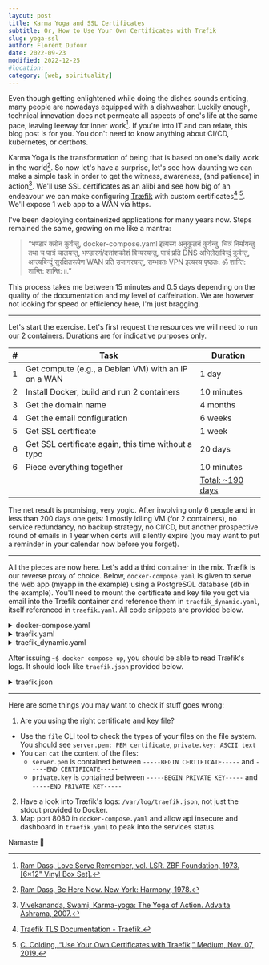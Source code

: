 ```yaml
---
layout: post
title: Karma Yoga and SSL Certificates
subtitle: Or, How to Use Your Own Certificates with Træfik
slug: yoga-ssl
author: Florent Dufour
date: 2022-09-23
modified: 2022-12-25
#location: 
category: [web, spirituality]
---
```


Even though getting enlightened while doing the dishes sounds enticing, many people are nowadays equipped with a dishwasher. Luckily enough, technical innovation does not permeate<!--more--> all aspects of one's life at the same pace, leaving leeway for inner work[^LSR]. If you're into IT and can relate, this blog post is for you. You don't need to know anything about CI/CD, kubernetes, or certbots.

Karma Yoga is the transformation of being that is based on one's daily work in the world[^bhn]. So now let's have a surprise, let's see how daunting we can make a simple task in order to get the witness, awareness, (and patience) in action[^kyia]. We'll use SSL certificates as an alibi and see  how big of an endeavour we can make configuring [Træfik](https://traefik.io) with custom certificates[^TraefikTLSDoc] [^Colding]. We'll expose 1 web app to a WAN via https.

I've been deploying containerized applications for many years now. Steps remained the same, growing on me like a mantra:

> “भण्डारं क्लोन कुर्वन्तु, docker-compose.yaml इत्यस्य अनुकूलनं कुर्वन्तु, चित्रं निर्मायन्तु तथा च पात्रं चालयन्तु, भण्डारणं/दत्तांशकोशं विन्यस्यन्तु, पात्रं प्रति DNS अभिलेखबिन्दुं कुर्वन्तु, अन्त्यबिन्दुं सुरक्षितरूपेण WAN प्रति उजागरयन्तु, सम्भवतः VPN इत्यस्य पृष्ठतः. ॐ शान्ति: शान्ति: शान्ति:॥.”

<!-- You got it ;) Clone the repository, adapt the docker-compose.yaml, build image and run the container, configure the storage/database, make a DNS record point to the container, securely expose the endpoint to a WAN, perhaps behind a VPN. -->

This process takes me between 15 minutes and 0.5 days depending on the quality of the documentation and my level of caffeination. We are however not looking for speed or efficiency here, I'm just bragging.

---

Let's start the exercise. Let's first request the resources we will need to run our 2 containers. Durations are for indicative purposes only.

|#|Task|Duration|
|:-:|-|-|
|1|Get compute (e.g., a Debian VM) with an IP on a WAN|1 day|
|2|Install Docker, build and run 2 containers|10 minutes|
|3|Get the domain name|4 months|
|4|Get the email configuration|6 weeks|
|5|Get SSL certificate|1 week|
|6|Get SSL certificate again, this time without a typo|20 days|
|6|Piece everything together|10 minutes|
|||<u>Total: ~190 days</u>|

The net result is promising, very yogic. After involving only 6 people and in less than 200 days one gets: 1 mostly idling VM (for 2 containers), no service redundancy, no backup strategy, no CI/CD, but another prospective round of emails in 1 year when certs will silently expire (you may want to put a reminder in your calendar now before you forget).

---

All the pieces are now here. Let's add a third container in the mix. Træfik is our reverse proxy of choice. Below, `docker-compose.yaml` is given to serve the web app (myapp in the example) using a PostgreSQL database (db in the example). You'll need to mount the certificate and key file you got via email into the Træfik container and reference them in `traefik_dynamic.yaml`, itself referenced in `traefik.yaml`. All code snippets are provided below.

<details>
  <summary>docker-compose.yaml</summary>
  <pre><code>
version: "3"

services:

  # ------------- #
  # REVERSE PROXY #
  # ------------- #

  traefik:
    image: traefik:2.8.5
    container_name: traefik
    restart: always
    ports:
      - 80:80      # http
      - 443:443    # https
      - 8080:8080  # dashboard
    volumes:
      # System mounts
      - /var/run/docker.sock:/var/run/docker.sock
      - /etc/localtime:/etc/localtime:ro
      # Traefik config mounts
      - ./traefik.yaml:/etc/traefik/traefik.yaml:ro
      - ./traefik_dynamic.yaml:/etc/traefik/traefik_dynamic.yaml:ro
      - ./ssl/certs:/etc/ssl/certs
      # Traefik log mounts
      - /data/traefik/log:/var/log
    networks:
      - web
    labels:
      - "traefik.enable=true"
      - "traefik.http.routers.traefik.service=api@internal"
      - "traefik.http.routers.traefik.entrypoints=websecure"

  # ------- #
  # THE APP #
  # ------- #

  myapp:
    restart: always
    hostname: myapp
    container_name: myapp-app
    depends_on:
      - db
    image: myapp:1
    volumes:
      - /data/app/files:/usr/src/files:rw
    labels:
      # Enable Træfik
      - "traefik.enable=true"
      - "traefik.http.routers.myapp.service=myapp"
      - "traefik.http.routers.myapp.entrypoints=websecure"
      - "traefik.http.services.myapp.loadbalancer.server.port=3000"
      - "traefik.http.routers.myapp.rule=Host(`myapp.com`, `www.myapp.com`)"
      # HTTP redirect
      - "traefik.http.middlewares.https_redirect.redirectscheme.scheme=https"
      - "traefik.http.middlewares.https_redirect.redirectscheme.permanent=true"
      - "traefik.http.routers.http_catchall.rule=HostRegexp(`{any:.+}`)"
      - "traefik.http.routers.http_catchall.entrypoints=web"
      - "traefik.http.routers.http_catchall.middlewares=https_redirect"
    env_file: .env-local
    networks:
      - web
      - myapp

  # ------ #
  # THE DB #
  # ------ #

  db:
    restart: always
    container_name: myapp-db
    image: postgresql:15
    volumes:
      - /data/db/pgdata:/var/lib/postgresql/data:rw
    env_file: .env-local-postgres
    networks:
      - myapp

networks:
  myapp:
  web:
    external: true
  </code></pre>
</details>


<details>
  <summary>traefik.yaml</summary>
  <pre><code>
# REFERENCE: https://github.com/traefik/traefik/blob/master/traefik.sample.yml

global:
  checkNewVersion: true
  sendAnonymousUsage: false

entryPoints:
  web:
    address: :80

  websecure:
    address: :443
    http:
      tls: {}

log:
  level: INFO
  filePath: /var/log/traefik.json
  format: json

accessLog:
  filePath: /var/log/traefik-accesslog.json
  format: json

api:
  insecure: true  # False when prod
  dashboard: true # False when prod

ping:
  entryPoint: traefik

providers:
  docker:
    endpoint: unix:///var/run/docker.sock
    watch: true
    network: web
    exposedByDefault: false
  file:
    filename: "/etc/traefik/traefik_dynamic.yaml"
    watch: true
  </code></pre>
</details>

<details>
  <summary>traefik_dynamic.yaml</summary>
  <pre><code>
tls:
  certificates:
    - certFile: /etc/ssl/certs/certificate.pem
      keyFile:  /etc/ssl/certs/private.key
  </code></pre>
</details>

After issuing `~$ docker compose up`, you should be able to read Træfik's logs. It should look like `traefik.json` provided below.

<details>
  <summary>traefik.json</summary>
  <pre><code>
{"level":"info","msg":"Traefik version 2.8.5 built on 2022-09-13T15:19:09Z","time":"2022-09-22T17:57:17+02:00"}
{"level":"info","msg":"\nStats collection is disabled.\nHelp us improve Traefik by turning this feature on :)\nMore details on: https://doc.traefik.io/traefik/contributing/data-collection/\n","time":"2022-09-22T17:57:17+02:00"}
{"level":"warning","msg":"Traefik Pilot is deprecated and will be removed soon. Please check our Blog for migration instructions later this year.","time":"2022-09-22T17:57:17+02:00"}
{"level":"info","msg":"Starting provider aggregator aggregator.ProviderAggregator","time":"2022-09-22T17:57:17+02:00"}
{"level":"info","msg":"Starting provider *file.Provider","time":"2022-09-22T17:57:17+02:00"}
{"level":"info","msg":"Starting provider *traefik.Provider","time":"2022-09-22T17:57:17+02:00"}
{"level":"info","msg":"Starting provider *acme.ChallengeTLSALPN","time":"2022-09-22T17:57:17+02:00"}
{"level":"info","msg":"Starting provider *docker.Provider","time":"2022-09-22T17:57:17+02:00"}
  </code></pre>
</details>

---

Here are some things you may want to check if stuff goes wrong:

1. Are you using the right certificate and key file?
  - Use the `file` CLI tool to check the types of your files on the file system. You should see `server.pem: PEM certificate`, `private.key: ASCII text`
  - You can `cat` the content of the files:
    - `server.pem` is contained between `-----BEGIN CERTIFICATE-----` and `-----END CERTIFICATE-----`
    - `private.key` is contained between `-----BEGIN PRIVATE KEY-----` and `-----END PRIVATE KEY-----`
2. Have a look into Træfik's logs: `/var/log/traefik.json`, not just the stdout provided to Docker.
3. Map port 8080 in `docker-compose.yaml` and allow api insecure and dashboard in `traefik.yaml` to peak into the services status.

Namaste 🔮

[^LSR]: [Ram Dass, Love Serve Remember, vol. LSR. ZBF Foundation, 1973. [6×12" Vinyl Box Set].](https://www.discogs.com/release/950213-Various-Love-Serve-Remember)
[^TraefikTLSDoc]: [Traefik TLS Documentation - Traefik.](https://doc.traefik.io/traefik/https/tls/)
[^Colding]: [C. Colding, “Use Your Own Certificates with Traefik,” Medium, Nov. 07, 2019.](https://medium.com/@clintcolding/use-your-own-certificates-with-traefik-a31d785a6441)
[^bhn]: [Ram Dass, Be Here Now. New York: Harmony, 1978.](https://www.goodreads.com/book/show/41580312-be-here-now)
[^kyia]: [Vivekananda, Swami, Karma-yoga: The Yoga of Action. Advaita Ashrama, 2007.](https://www.goodreads.com/book/show/827031.Karma_Yoga)
